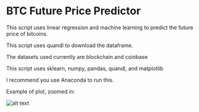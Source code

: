 # BTC Future Price Predictor
This script uses linear regression and machine learning to predict the future price of bitcoins.


This script uses quandl to download the dataframe.

The datasets used currently are blockchain and coinbase

This script uses sklearn, numpy, pandas, quandl, and matplotlib

I recommend you use Anaconda to run this. 


Example of plot, zoomed in:

![alt text](https://i.imgur.com/MUvXyQa.png)



